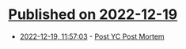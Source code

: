 # [Published on 2022-12-19](index.md)

* [2022-12-19, 11:57:03](https://news.ycombinator.com/item?id=34051088) - [Post YC Post Mortem](https://github.com/getlago/lago/wiki/Post-mortem-of-our-1st-YC-startup:-a-Reverse-ETL)
